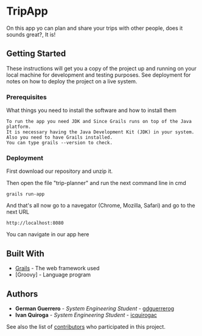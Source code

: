 # TripApp

On this app yo can plan and share your trips with other people, does it sounds great?, It is! 

## Getting Started

These instructions will get you a copy of the project up and running on your local machine for development and testing purposes. See deployment for notes on how to deploy the project on a live system.

### Prerequisites

What things you need to install the software and how to install them

```
To run the app you need JDK and Since Grails runs on top of the Java platform.
It is necessary having the Java Development Kit (JDK) in your system. 
Also you need to have Grails installed.
You can type grails --version to check.
```

### Deployment

First download our repository and unzip it.

Then open the file "trip-planner" and run the next command line in cmd

```
grails run-app
```

And that's all now go to a navegator (Chrome, Mozilla, Safari) and go to the next URL

```
http://localhost:8080
```

You can navigate in our app here


## Built With

* [Grails](https://grails.org/documentation.html) - The web framework used
* [Groovy] - Language program

## Authors

* **German Guerrero** - *System Engineering Student* - [gdguerrerog](https://github.com/gdguerrerog)
* **Ivan Quiroga** - *System Engineering Student* - [icquirogac](https://github.com/icquirogac)

See also the list of [contributors](https://github.com/icquirogac/lab2Ingesoft2/graphs/contributors) who participated in this project.

